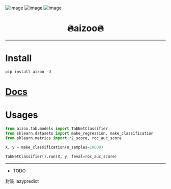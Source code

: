 ![image](https://img.shields.io/pypi/v/aizoo.svg) ![image](https://img.shields.io/travis/Jie-Yuan/aizoo.svg) ![image](https://readthedocs.org/projects/aizoo/badge/?version=latest)

<h1 align = "center">🔥aizoo🔥</h1>

---
# Install
```
pip install aizoo -U
```

# [Docs](https://jie-yuan.github.io/aizoo)

# Usages
```python
from aizoo.tab.models import TabNetClassifier
from sklearn.datasets import make_regression, make_classification
from sklearn.metrics import r2_score, roc_auc_score

X, y = make_classification(n_samples=10000)

TabNetClassifier().run(X, y, feval=roc_auc_score)
```
---
* TODO

封装 lazypredict
